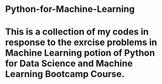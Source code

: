 # Python-for-Machine-Learning

# This is a collection of my codes in response to the exrcise problems in Machine Learning potion of Python for Data Science and Machine Learning Bootcamp Course.
